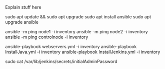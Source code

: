 Explain stuff here

sudo apt update && sudo apt upgrade
sudo apt install ansible
sudo apt upgrade ansible

ansible -m ping node1 -i inventory
ansible -m ping node2 -i inventory
ansible -m ping controlnode -i inventory

ansible-playbook webservers.yml -i inventory
ansible-playbook InstallJava.yml -i inventory
ansible-playbook InstallJenkins.yml -i inventory

sudo cat /var/lib/jenkins/secrets/initialAdminPassword
